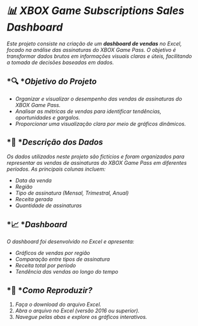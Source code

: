 # *📊 XBOX Game Subscriptions Sales Dashboard*

*Este projeto consiste na criação de um ****dashboard de vendas**** no Excel, focado na análise das assinaturas do XBOX Game Pass. O objetivo é transformar dados brutos em informações visuais claras e úteis, facilitando a tomada de decisões baseadas em dados.*

## *🔍 ****Objetivo do Projeto***

- *Organizar e visualizar o desempenho das vendas de assinaturas do XBOX Game Pass.*
- *Analisar as métricas de vendas para identificar tendências, oportunidades e gargalos.*
- *Proporcionar uma visualização clara por meio de gráficos dinâmicos.*

## *📝 ****Descrição dos Dados***

*Os dados utilizados neste projeto são fictícios e foram organizados para representar as vendas de assinaturas do XBOX Game Pass em diferentes períodos. As principais colunas incluem:*

- *Data da venda*
- *Região*
- *Tipo de assinatura (Mensal, Trimestral, Anual)*
- *Receita gerada*
- *Quantidade de assinaturas*

## *📈 ****Dashboard***

*O dashboard foi desenvolvido no Excel e apresenta:*

- *Gráficos de vendas por região*
- *Comparação entre tipos de assinatura*
- *Receita total por período*
- *Tendência das vendas ao longo do tempo*

## *🚀 ****Como Reproduzir?***

1. *Faça o download do arquivo Excel.*
2. *Abra o arquivo no Excel (versão 2016 ou superior).*
3. *Navegue pelas abas e explore os gráficos interativos.*

